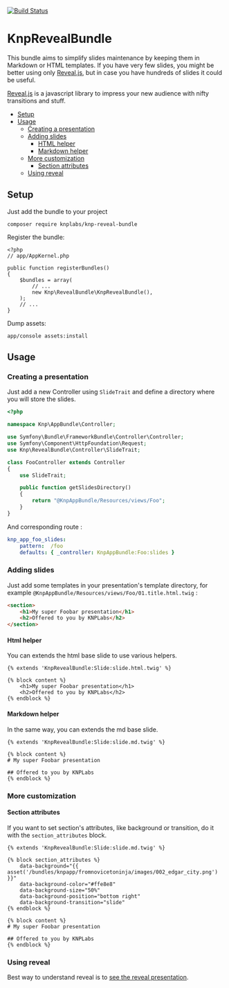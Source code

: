 [![Build Status](https://travis-ci.org/KnpLabs/KnpRevealBundle.svg?branch=master)](https://travis-ci.org/KnpLabs/KnpRevealBundle)

KnpRevealBundle
========================

This bundle aims to simplify slides maintenance by keeping them in Markdown or HTML templates. If you have very few slides, you might be better using only [Reveal.js](http://lab.hakim.se/reveal-js), but in case you have hundreds of slides it could be useful.

[Reveal.js](http://lab.hakim.se/reveal-js) is a javascript library to impress your new audience with nifty transitions and stuff.

* [Setup](#setup)
* [Usage](#usage)
  * [Creating a presentation](#creating-a-presentation)
  * [Adding slides](#adding-slides)
      * [HTML helper](#html-helper)
      * [Markdown helper](#markdown-helper)
  * [More customization](#more-customization)
      * [Section attributes](#section-attributes)
  * [Using reveal](#using-reveal)

## Setup

Just add the bundle to your project

    composer require knplabs/knp-reveal-bundle

Register the bundle:

    <?php
    // app/AppKernel.php

    public function registerBundles()
    {
        $bundles = array(
            // ...
            new Knp\RevealBundle\KnpRevealBundle(),
        );
        // ...
    }
 
Dump assets:

    app/console assets:install


## Usage

### Creating a presentation

Just add a new Controller using `SlideTrait` and define a directory where you will store the slides.

```php
<?php

namespace Knp\AppBundle\Controller;

use Symfony\Bundle\FrameworkBundle\Controller\Controller;
use Symfony\Component\HttpFoundation\Request;
use Knp\RevealBundle\Controller\SlideTrait;

class FooController extends Controller
{
    use SlideTrait;

    public function getSlidesDirectory()
    {
        return "@KnpAppBundle/Resources/views/Foo";
    }
}
```

And corresponding route :

```yml
knp_app_foo_slides:
    pattern:  /foo
    defaults: { _controller: KnpAppBundle:Foo:slides }
```

### Adding slides

Just add some templates in your presentation's template directory, for example `@KnpAppBundle/Resources/views/Foo/01.title.html.twig` :

```html
<section>
    <h1>My super Foobar presentation</h1>
    <h2>Offered to you by KNPLabs</h2>
</section>
```

#### Html helper

You can extends the html base slide to use various helpers.

```Django
{% extends 'KnpRevealBundle:Slide:slide.html.twig' %}

{% block content %}
    <h1>My super Foobar presentation</h1>
    <h2>Offered to you by KNPLabs</h2>
{% endblock %}
```

#### Markdown helper

In the same way, you can extends the md base slide.

```Django
{% extends 'KnpRevealBundle:Slide:slide.md.twig' %}

{% block content %}
# My super Foobar presentation

## Offered to you by KNPLabs
{% endblock %}
```

### More customization

#### Section attributes

If you want to set section's attributes, like background or transition, do it with the `section_attributes` block.

```Django
{% extends 'KnpRevealBundle:Slide:slide.md.twig' %}

{% block section_attributes %}
    data-background="{{ asset('/bundles/knpapp/fromnovicetoninja/images/002_edgar_city.png') }}"
    data-background-color="#ffe8e8"
    data-background-size="50%"
    data-background-position="bottom right"
    data-background-transition="slide"
{% endblock %}

{% block content %}
# My super Foobar presentation

## Offered to you by KNPLabs
{% endblock %}
```

### Using reveal

Best way to understand reveal is to [see the reveal presentation](http://lab.hakim.se/reveal-js/#/).